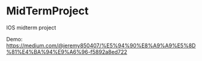 # MidTermProject
IOS midterm project

Demo:  
https://medium.com/@jeremy850407/%E5%94%90%E8%A9%A9%E5%8D%81%E4%BA%94%E9%A6%96-f5892a8ed722
